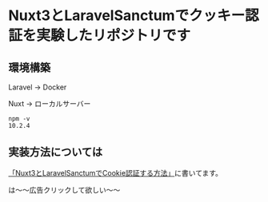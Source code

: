 # Nuxt3とLaravelSanctumでクッキー認証を実験したリポジトリです

## 環境構築

Laravel → Docker

Nuxt → ローカルサーバー

```
npm -v
10.2.4
```

## 実装方法については

[「Nuxt3とLaravelSanctumでCookie認証する方法」](https://poppotennis.com/posts/nuxt3-laravel-sanctum)に書いてます。

は〜〜広告クリックして欲しい〜〜
